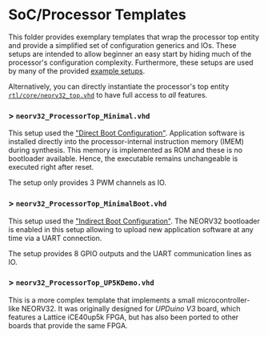 # SoC/Processor Templates

This folder provides exemplary templates that wrap the processor top entity and provide a simplified
set of configuration generics and IOs. These setups are intended to allow beginner an easy start by
hiding much of the processor's configuration complexity. Furthermore, these setups are used by many
of the provided [example setups](https://github.com/stnolting/neorv32-setups).

Alternatively, you can directly instantiate the processor's top entity
[`rtl/core/neorv32_top.vhd`](https://github.com/stnolting/neorv32/blob/main/rtl/core/neorv32_top.vhd)
to have full access to _all_ features.

### > `neorv32_ProcessorTop_Minimal.vhd`

This setup used the ["Direct Boot Configuration"](https://stnolting.github.io/neorv32/#_boot_configuration).
Application software is installed directly into the processor-internal instruction memory (IMEM) during
synthesis. This memory is implemented as ROM and these is no bootloader available. Hence, the executable
remains unchangeable is executed right after reset.

The setup only provides 3 PWM channels as IO.

### > `neorv32_ProcessorTop_MinimalBoot.vhd`

This setup used the ["Indirect Boot Configuration"](https://stnolting.github.io/neorv32/#_boot_configuration).
The NEORV32 bootloader is enabled in this setup allowing to upload new application software at any time
via a UART connection.

The setup provides 8 GPIO outputs and the UART communication lines as IO.

### > `neorv32_ProcessorTop_UP5KDemo.vhd`

This is a more complex template that implements a small microcontroller-like NEORV32.
It was originally designed for _UPDuino V3_ board, which features a Lattice iCE40up5k FPGA, but has
also been ported to other boards that provide the same FPGA.
